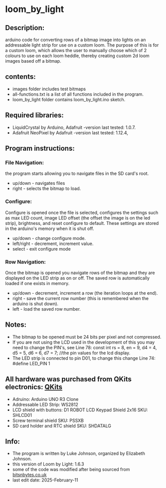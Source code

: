 # loom_by_light

## Description:

arduino code for converting rows of a bitmap image into lights on an addressable light strip for use on a custom loom.
The purpose of this is for a custom loom, which allows the user to manually choose which
of 2 colours to use on each loom heddle, thereby creating custom 2d loom images based off
a bitmap.

## contents:

- images folder includes test bitmaps
- all-functions.txt is a list of all functions included in the program.
- loom_by_light folder contains loom_by_light.ino sketch.

## Required libraries:

- LiquidCrystal by Arduino, Adafruit -version last tested: 1.0.7.
- Adafruit NeoPixel by Adafruit -version last tested: 1.12.4,

## Program instructions:

### File Navigation:

the program starts allowing you to navigate files in the SD card's root.

- up/down - navigates files
- right - selects the bitmap to load.

### Configure:

Configure is opened once the file is selected, configures the settings such as max LED count,
image LED offset (the offset the image is on the led strip), brightness, and reset configure to default.
These settings are stored in the arduino's memory when it is shut off.

- up/down - change configure mode.
- left/right - decrement, increment value.
- select - exit configure mode

### Row Navigation:

Once the bitmap is opened you navigate rows of the bitmap and they are displayed on the LED strip as on or off.
The saved row is automatically loaded if one exists in memory.

- up/down - decrement, increment a row (the iteration loops at the end).
- right - save the current row number (this is remembered when the arduino is shut down).
- left - load the saved row number.

## Notes:

- The bitmap to be opened must be 24 bits per pixel and not compressed.
- If you are not using the LCD used in the development of this you may need to change the PIN's, see Line 78:
  const int rs = 8, en = 9, d4 = 4, d5 = 5, d6 = 6, d7 = 7; //the pin values for the lcd display.
- The LED strip is connected to pin D01, to change this change Line 74: #define LED_PIN 1

## All hardware was purchased from QKits electronics: [QKits](https://store.qkits.com/)

- Adruino: Arduino UNO R3 Clone
- Addressable LED Strip: WS2812
- LCD shield with buttons: D1 ROBOT LCD Keypad Shield 2x16 SKU: SHLCD01
- Screw terminal shield SKU: PSSXB
- SD card holder and RTC shield SKU: SHDATALG

## Info:

- The program is written by Luke Johnson, organized by Elizabeth Johnson.
- this version of Loom by Light: 1.6.3
- some of the code was modified after being sourced from [bitsnbytes.co.uk](https://bytesnbits.co.uk/bitmap-image-handling-arduino/#google_vignette)
- last edit date: 2025-February-11
